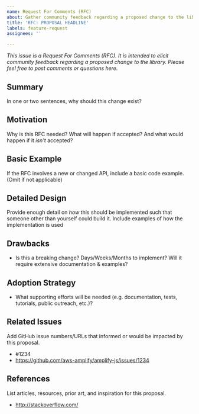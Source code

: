 ```yaml
---
name: Request For Comments (RFC)
about: Gather community feedback regarding a proposed change to the library
title: 'RFC: PROPOSAL HEADLINE'
labels: feature-request
assignees: ''

---
```


_This issue is a Request For Comments (RFC). It is intended to elicit community feedback regarding a proposed change to the library. Please feel free to post comments or questions here._

## Summary

In one or two sentences, why should this change exist?

## Motivation

Why is this RFC needed? What will happen if accepted? And what would happen if it *isn't* accepted?

## Basic Example

If the RFC involves a new or changed API, include a basic code example. (Omit if not applicable)

## Detailed Design

Provide enough detail on *how* this should be implemented such that someone other than yourself could build it.
Include examples of how the implementation is used

## Drawbacks

- Is this a breaking change? Days/Weeks/Months to implement? Will it require extensive documentation & examples?

## Adoption Strategy

- What supporting efforts will be needed (e.g. documentation, tests, tutorials, public outreach, etc.)?

## Related Issues

Add GitHub issue numbers/URLs that informed or would be impacted by this proposal.

- #1234
- https://github.com/aws-amplify/amplify-js/issues/1234

## References

List articles, resources, prior art, and inspiration for this proposal.

- http://stackoverflow.com/
